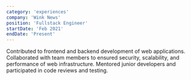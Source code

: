 ```yaml
---
category: 'experiences'
company: 'Wink News'
position: 'Fullstack Engineer'
startDate: 'Feb 2021'
endDate: 'Present'
---
```


Contributed to frontend and backend development of web applications. Collaborated with team members to ensured security, scalability, and performance of web infrastructure. Mentored junior developers and participated in code reviews and testing.